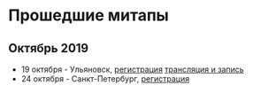 # Прошедшие митапы
## Октябрь 2019
- 19 октября - Ульяновск, [регистрация](https://panda-meetup.ru/ulsk-php-meetup) [трансляция и запись](https://www.youtube.com/watch?v=yGGfOFkdSs0&feature=youtu.be)
- 24 октября - Санкт-Петербург, [регистрация](https://www.meetup.com/ru-RU/symfoniacs-spb/events/264744562/)
